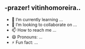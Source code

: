 -prazer! vitinhomoreira..
-
- 🌱 I’m currently learning ...
- 💞️ I’m looking to collaborate on ...
- 📫 How to reach me ...
- 😄 Pronouns: ...
- ⚡ Fun fact: ...

<!---
vitinmoreira/vitinmoreira is a ✨ special ✨ repository because its `README.md` (this file) appears on your GitHub profile.
You can click the Preview link to take a look at your changes.
--->
